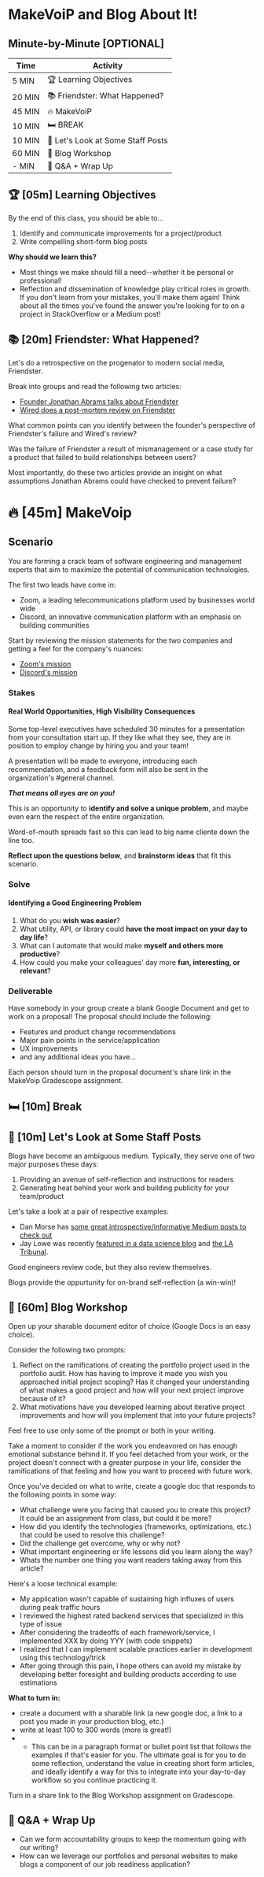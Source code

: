 # MakeVoiP and Blog About It!

## Minute-by-Minute [OPTIONAL]

|**Time**  | **Activity**              |
 --------- | ------------------------- |
| 5 MIN     | 🏆 Learning Objectives    |
| 20 MIN    | 📚 Friendster: What Happened?   |
| 45 MIN    | 🔥 MakeVoiP |
| 10 MIN    | 🛏️ BREAK                     |
| 10 MIN    | 👀 Let's Look at Some Staff Posts              |
| 60 MIN    | 🚜 Blog Workshop    |
| - MIN     | 💪 Q&A + Wrap Up       |

## 🏆 [05m] Learning Objectives

By the end of this class, you should be able to...

1. Identify and communicate improvements for a project/product
1. Write compelling short-form blog posts

**Why should we learn this?**
- Most things we make should fill a need--whether it be personal or professional!
- Reflection and dissemination of knowledge play critical roles in growth. If you don't learn from your mistakes, you'll make them again! Think about all the times you've found the answer you're looking for to on a project in StackOverflow or a Medium post! 

## 📚 [20m] Friendster: What Happened?

Let's do a retrospective on the progenator to modern social media, Friendster.

Break into groups and read the following two articles:
- [Founder Jonathan Abrams talks about Friendster](https://mashable.com/2014/02/03/jonathan-abrams-friendster-facebook/)
- [Wired does a post-mortem review on Friendster](https://www.wired.com/2013/02/friendster-autopsy/)

What common points can you identify between the founder's perspective of Friendster's failure and Wired's review?

Was the failure of Friendster a result of mismanagement or a case study for a product that failed to build relationships between users?

Most importantly, do these two articles provide an insight on what assumptions Jonathan Abrams could have checked to prevent failure?


# 🔥 [45m] MakeVoip

## Scenario

You are forming a crack team of software engineering and management experts that aim to maximize the potential of communication technologies. 

The first two leads have come in:
- Zoom, a leading telecommunications platform used by businesses world wide
- Discord, an innovative communication platform with an emphasis on building communities

Start by reviewing the mission statements for the two companies and getting a feel for the company's nuances:
- [Zoom's mission](https://zoom.us/about)
- [Discord's mission](https://discord.com/company)

### Stakes

#### Real World Opportunities, High Visibility Consequences

Some top-level executives have scheduled 30 minutes for a presentation from your consultation start up. If they like what they see, they are in position to employ change by hiring you and your team!

A presentation will be made to everyone, introducing each recommendation, and a feedback form will also be sent in the organization's #general channel. 

**_That means all eyes are on you!_** 

This is an opportunity to **identify and solve a unique problem**, and maybe even earn the respect of the entire organization.

Word-of-mouth spreads fast so this can lead to big name cliente down the line too.

**Reflect upon the questions below**, and **brainstorm ideas** that fit this scenario.

### Solve

#### Identifying a Good Engineering Problem

1. What do you **wish was easier**?
1. What utility, API, or library could **have the most impact on your day to day life**?
1. What can I automate that would make **myself and others more productive**?
1. How could you make your colleagues' day more **fun, interesting, or relevant**?

### Deliverable

Have somebody in your group create a blank Google Document and get to work on a proposal! The proposal should include the following:
- Features and product change recommendations
- Major pain points in the service/application
- UX improvements
- and any additional ideas you have...

Each person should turn in the proposal document's share link in the MakeVoip Gradescope assignment.

## 🛏️ [10m] Break

## 👀 [10m] Let's Look at Some Staff Posts 

Blogs have become an ambiguous medium. Typically, they serve one of two major purposes these days:
1. Providing an avenue of self-reflection and instructions for readers
2. Generating heat behind your work and building publicity for your team/product 

Let's take a look at a pair of respective examples:
- Dan Morse has [some great introspective/informative Medium posts to check out](https://danielmorse.medium.com)
- Jay Lowe was recently [featured in a data science blog](https://insidebigdata.com/2021/06/17/ai-under-the-hood-object-detection-model-capable-of-identifying-floating-plastic-beneath-the-surface-of-the-ocean/) and [the LA Tribunal](https://thelosangelestribune.com/2021/06/15/marine-plastic-detected-and-quantified-using-artificial-intelligence/).

Good engineers review code, but they also review themselves.

Blogs provide the oppurtunity for on-brand self-reflection (a win-win)!

## 🚜 [60m] Blog Workshop  

Open up your sharable document editor of choice (Google Docs is an easy choice).

Consider the following two prompts:
1. Reflect on the ramifications of creating the portfolio project used in the portfolio audit. How has having to improve it made you wish you approached initial project scoping? Has it changed your understanding of what makes a good project and how will your next project improve because of it?
2. What motivations have you developed learning about iterative project improvements and how will you implement that into your future projects?

Feel free to use only some of the prompt or both in your writing. 

Take a moment to consider if the work you endeavored on has enough emotional substance behind it. If you feel detached from your work, or the project doesn't connect with a greater purpose in your life, consider the ramifications of that feeling and how you want to proceed with future work.

Once you've decided on what to write, create a google doc that responds to the following points in some way:
- What challenge were you facing that caused you to create this project? It could be an assignment from class, but could it be more?
- How did you identify the technologies (frameworks, optimizations, etc.) that could be used to resolve this challenge? 
- Did the challenge get overcome, why or why not?
- What important engineering or life lessons did you learn along the way?
- Whats the number one thing you want readers taking away from this article?

Here's a loose technical example:
- My application wasn't capable of sustaining high influxes of users during peak traffic hours
- I reviewed the highest rated backend services that specialized in this type of issue
- After considering the tradeoffs of each framework/service, I implemented XXX by doing YYY (with code snippets)
- I realized that I can implement scalable practices earlier in development using this technology/trick
- After going through this pain, I hope others can avoid my mistake by developing better foresight and building products according to use estimations

**What to turn in:**
- create a document with a sharable link (a new google doc, a link to a post you made in your production blog, etc.)
- write at least 100 to 300 words (more is great!)
- - This can be in a paragraph format or bullet point list that follows the examples if that's easier for you. The ultimate goal is for you to do some reflection, understand the value in creating short form articles, and ideally identify a way for this to integrate into your day-to-day workflow so you continue practicing it.

Turn in a share link to the Blog Workshop assignment on Gradescope.

## 💪 Q&A + Wrap Up 

- Can we form accountability groups to keep the momentum going with our writing?
- How can we leverage our portfolios and personal websites to make blogs a component of our job readiness application?
